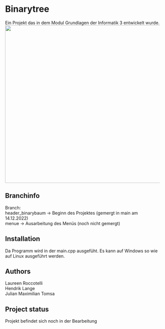 # Binarytree

Ein Projekt das in dem Modul Grundlagen der Informatik 3 entwickelt wurde.
<img src="https://en.wikipedia.org/wiki/File:Binary_search_tree.svg" width="512px"/>

## Branchinfo

Branch: <br/>
header_binarybaum   -> Beginn des Projektes     (gemergt in main am 14.12.2022) <br/>
menue               -> Ausarbeitung des Menüs   (noch nicht gemergt)

## Installation
Da Programm wird in der main.cpp ausgefüht.
Es kann auf Windows so wie auf Linux ausgeführt werden.

## Authors
Laureen Roccotelli <br/>
Hendrik Lange <br/>
Julian Maximilian Tomsa

## Project status
Projekt befindet sich noch in der Bearbeitung

